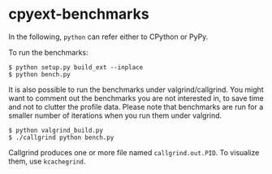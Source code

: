 # cpyext-benchmarks

In the following, `python` can refer either to CPython or PyPy.

To run the benchmarks:

```
$ python setup.py build_ext --inplace
$ python bench.py
```

It is also possible to run the benchmarks under valgrind/callgrind. You might
want to comment out the benchmarks you are not interested in, to save time and
not to clutter the profile data.  Please note that benchmarks are run for a
smaller number of iterations when you run them under valgrind.

```
$ python valgrind_build.py
$ ./callgrind python bench.py
```

Callgrind produces one or more file named `callgrind.out.PID`. To visualize
them, use `kcachegrind`.
